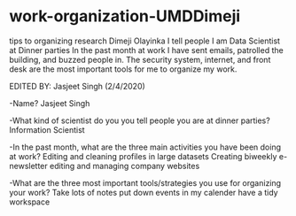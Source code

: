 # work-organization-UMDDimeji
tips to organizing research
Dimeji Olayinka
I tell people I am Data Scientist at Dinner parties
In the past month at work I have sent emails, patrolled the building, and buzzed people in. 
The security system, internet, and front desk are the most important tools for me to organize my work.


EDITED BY: Jasjeet Singh (2/4/2020)

-Name? Jasjeet Singh

-What kind of scientist do you you tell people you are at dinner parties? Information Scientist

-In the past month, what are the three main activities you have been doing at work? Editing and cleaning profiles in large datasets Creating biweekly e-newsletter editing and managing company websites

-What are the three most important tools/strategies you use for organizing your work? Take lots of notes put down events in my calender have a tidy workspace
